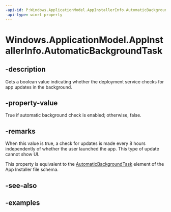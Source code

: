 ```yaml
---
-api-id: P:Windows.ApplicationModel.AppInstallerInfo.AutomaticBackgroundTask
-api-type: winrt property
---
```


# Windows.ApplicationModel.AppInstallerInfo.AutomaticBackgroundTask

<!--
public bool AutomaticBackgroundTask { get; }
-->


## -description

Gets a boolean value indicating whether the deployment service checks for app updates in the background. 


## -property-value

True if automatic background check is enabled; otherwise, false.

## -remarks

When this value is true, a check for updates is made every 8 hours independently of whether the user launched the app.  This type of update cannot show UI.

This property is equivalent to the [AutomaticBackgroundTask](/uwp/schemas/appinstallerschema/element-automatic-background-task) element of the App Installer file schema.

## -see-also

## -examples


